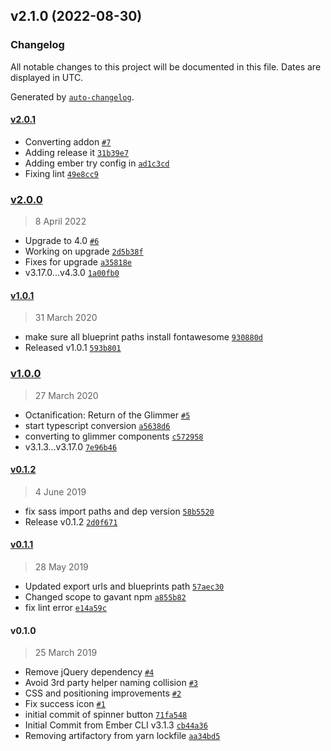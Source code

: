 ## v2.1.0 (2022-08-30)

### Changelog

All notable changes to this project will be documented in this file. Dates are displayed in UTC.

Generated by [`auto-changelog`](https://github.com/CookPete/auto-changelog).

#### [v2.0.1](https://github.com/Gavant/gavant-ember-button-spinner/compare/v2.0.0...v2.0.1)

- Converting addon [`#7`](https://github.com/Gavant/gavant-ember-button-spinner/pull/7)
- Adding release it [`31b39e7`](https://github.com/Gavant/gavant-ember-button-spinner/commit/31b39e7141310fa74137d85e9663736dcd2f1be9)
- Adding ember try config in [`ad1c3cd`](https://github.com/Gavant/gavant-ember-button-spinner/commit/ad1c3cd4a26262fb9598af60f7686ca8c424c89c)
- Fixing lint [`49e8cc9`](https://github.com/Gavant/gavant-ember-button-spinner/commit/49e8cc9f0bd898e4ee123a8454fab44fb85d0859)

### [v2.0.0](https://github.com/Gavant/gavant-ember-button-spinner/compare/v1.0.1...v2.0.0)

> 8 April 2022

- Upgrade to 4.0 [`#6`](https://github.com/Gavant/gavant-ember-button-spinner/pull/6)
- Working on upgrade [`2d5b38f`](https://github.com/Gavant/gavant-ember-button-spinner/commit/2d5b38fe63592c7c2c05c6639d30fc1f0972fa13)
- Fixes for upgrade [`a35818e`](https://github.com/Gavant/gavant-ember-button-spinner/commit/a35818e62092dd8e7d0578eb6131284110997694)
- v3.17.0...v4.3.0 [`1a00fb0`](https://github.com/Gavant/gavant-ember-button-spinner/commit/1a00fb085aec588a8700e95735080d7ad759d7e9)

#### [v1.0.1](https://github.com/Gavant/gavant-ember-button-spinner/compare/v1.0.0...v1.0.1)

> 31 March 2020

- make sure all blueprint paths install fontawesome [`930880d`](https://github.com/Gavant/gavant-ember-button-spinner/commit/930880d76f4c5269068d31afd7c827de71cc3b54)
- Released v1.0.1 [`593b801`](https://github.com/Gavant/gavant-ember-button-spinner/commit/593b801f697fce30d7767474b79da18916eea6aa)

### [v1.0.0](https://github.com/Gavant/gavant-ember-button-spinner/compare/v0.1.2...v1.0.0)

> 27 March 2020

- Octanification: Return of the Glimmer [`#5`](https://github.com/Gavant/gavant-ember-button-spinner/pull/5)
- start typescript conversion [`a5638d6`](https://github.com/Gavant/gavant-ember-button-spinner/commit/a5638d6c22874f8808352d0d52b551e73d581499)
- converting to glimmer components [`c572958`](https://github.com/Gavant/gavant-ember-button-spinner/commit/c5729582064b51b3d389a559b48ff328b5741c4e)
- v3.1.3...v3.17.0 [`7e96b46`](https://github.com/Gavant/gavant-ember-button-spinner/commit/7e96b467a76c368ada9cb05f071e39bfd031e4d2)

#### [v0.1.2](https://github.com/Gavant/gavant-ember-button-spinner/compare/v0.1.1...v0.1.2)

> 4 June 2019

- fix sass import paths and dep version [`58b5520`](https://github.com/Gavant/gavant-ember-button-spinner/commit/58b55202395555bc4fff669dc001ef350672d91e)
- Release v0.1.2 [`2d0f671`](https://github.com/Gavant/gavant-ember-button-spinner/commit/2d0f671a4d0b25c486c60c0b5dc851e1c7ad044a)

#### [v0.1.1](https://github.com/Gavant/gavant-ember-button-spinner/compare/v0.1.0...v0.1.1)

> 28 May 2019

- Updated export urls and blueprints path [`57aec30`](https://github.com/Gavant/gavant-ember-button-spinner/commit/57aec3070802b92e9b96906e55b750602413e4a9)
- Changed scope to gavant npm [`a855b82`](https://github.com/Gavant/gavant-ember-button-spinner/commit/a855b82f87b630e61d4763622192b848613fdeb2)
- fix lint error [`e14a59c`](https://github.com/Gavant/gavant-ember-button-spinner/commit/e14a59c8a70d797ebe5d53692f239bb9a5a92b25)

#### v0.1.0

> 25 March 2019

- Remove jQuery dependency [`#4`](https://github.com/Gavant/gavant-ember-button-spinner/pull/4)
- Avoid 3rd party helper naming collision [`#3`](https://github.com/Gavant/gavant-ember-button-spinner/pull/3)
- CSS and positioning improvements [`#2`](https://github.com/Gavant/gavant-ember-button-spinner/pull/2)
- Fix success icon [`#1`](https://github.com/Gavant/gavant-ember-button-spinner/pull/1)
- initial commit of spinner button [`71fa548`](https://github.com/Gavant/gavant-ember-button-spinner/commit/71fa548e0bf2e5afcd5d2e3d74b4fb1b4509b62e)
- Initial Commit from Ember CLI v3.1.3 [`cb44a36`](https://github.com/Gavant/gavant-ember-button-spinner/commit/cb44a36d29824ad7efab70ef36ec99165bcff255)
- Removing artifactory from yarn lockfile [`aa34bd5`](https://github.com/Gavant/gavant-ember-button-spinner/commit/aa34bd5833b2b176981379123785f99ffc1d5447)
